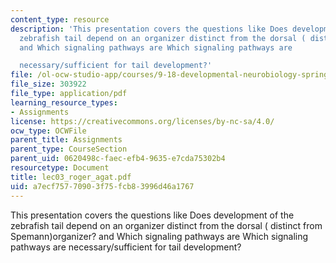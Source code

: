 ```yaml
---
content_type: resource
description: 'This presentation covers the questions like Does development of the
  zebrafish tail depend on an organizer distinct from the dorsal ( distinct from Spemann)organizer?
  and Which signaling pathways are Which signaling pathways are

  necessary/sufficient for tail development?'
file: /ol-ocw-studio-app/courses/9-18-developmental-neurobiology-spring-2005/a7ecf75770903f75fcb83996d46a1767_lec03_roger_agat.pdf
file_size: 303922
file_type: application/pdf
learning_resource_types:
- Assignments
license: https://creativecommons.org/licenses/by-nc-sa/4.0/
ocw_type: OCWFile
parent_title: Assignments
parent_type: CourseSection
parent_uid: 0620498c-faec-efb4-9635-e7cda75302b4
resourcetype: Document
title: lec03_roger_agat.pdf
uid: a7ecf757-7090-3f75-fcb8-3996d46a1767
---
```

This presentation covers the questions like Does development of the zebrafish tail depend on an organizer distinct from the dorsal ( distinct from Spemann)organizer? and Which signaling pathways are Which signaling pathways are
necessary/sufficient for tail development?